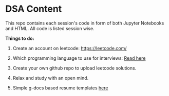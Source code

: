 # DSA Content

This repo contains each session's code in form of both Jupyter Notebooks and HTML.
All code is listed session wise.


**Things to do:**
1. Create an account on leetcode: https://leetcode.com/
1. Which programming language to use for interviews: [Read here](https://www.linkedin.com/posts/leangaurav_best-programming-language-for-coding-interviews-activity-7025043240831631360-s0zH?utm_source=share&utm_medium=member_desktop)

1. Create your own github repo to upload leetcode solutions.
1. Relax and study with an open mind.
1. Simple g-docs based resume templates [here](https://github.com/code-dudes/resume)
